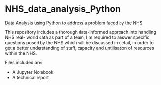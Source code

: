 # NHS_data_analysis_Python
Data Analysis using Python to address a problem faced by the NHS.

This repository includes a thorough data-informed approach into handling NHS real- world data as part of a team, I'm required to answer specific questions posed by the NHS which will be discussed in detail, in order to get a better understanding of staff, capacity and untilisation of resources within the NHS.

Files included are:

- A Jupyter Notebook
- A technical report
